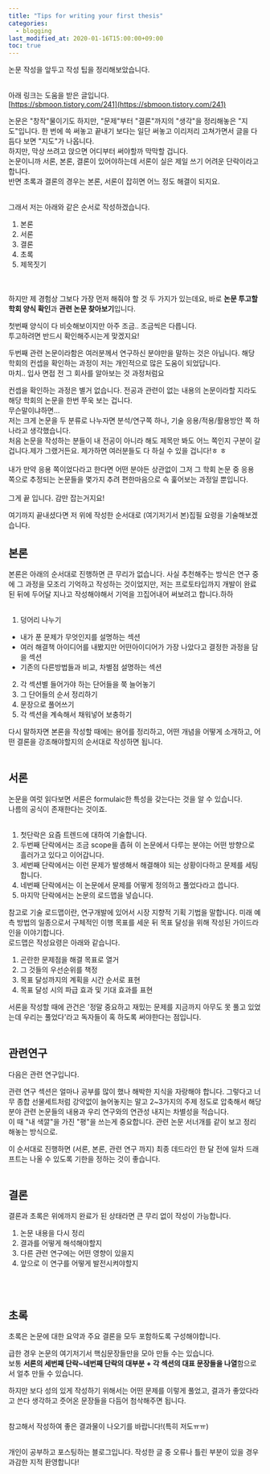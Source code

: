 ```yaml
---
title: "Tips for writing your first thesis"
categories: 
  - blogging
last_modified_at: 2020-01-16T15:00:00+09:00
toc: true
---
```


논문 작성을 앞두고 작성 팁을 정리해보았습니다.<br/><br/>

아래 링크는 도움을 받은 글입니다.<br/>
[https://sbmoon.tistory.com/241](https://sbmoon.tistory.com/241)

논문은 "창작"물이기도 하지만, "문제"부터 "결론"까지의 "생각"을 정리해놓은 "지도"입니다.  한 번에 쓱 써놓고 끝내기 보다는 일단 써놓고 이리저리 고쳐가면서 글을 다듬다 보면 "지도"가 나옵니다. <br/>
하지만, 막상 쓰려고 앉으면 어디부터 써야할까 막막할 겁니다.<br/>
논문이니까 서론, 본론, 결론이 있어야하는데 서론이 실은 제일 쓰기 어려운 단락이라고 합니다.<br/>
반면 초록과 결론의 경우는 본론, 서론이 잡히면 어느 정도 해결이 되지요.<br/><br/>

그래서 저는 아래와 같은 순서로 작성하겠습니다.<br/>

1. 본론
2. 서론
3. 결론
4. 초록
5. 제목짓기

<br/><br/>
하지만 제 경험상 그보다 가장 먼저 해줘야 할 것 두 가지가 있는데요,
바로 **논문 투고할 학회 양식 확인**과 **관련 논문 찾아보기**입니다.<br/>

첫번째 양식이 다 비슷해보이지만 아주 조금.. 조금씩은 다릅니다.<br/>
투고하려면 반드시 확인해주시는게 맞겠지요!<br/>

두번째 관련 논문이라함은 여러분께서 연구하신 분야만을 말하는 것은 아닙니다. 해당 학회의 컨셉을 확인하는 과정이 저는 개인적으로 많은 도움이 되었답니다.<br/>
마치.. 입사 면접 전 그 회사를 알아보는 것 과정처럼요<br/>

컨셉을 확인하는 과정은 별거 없습니다. 전공과 관련이 없는 내용의 논문이라할 지라도 해당 학회의 논문을 한번 쭈욱 보는 겁니다.<br/>
무슨말이냐하면...<br/>
저는 크게 논문을 두 분류로 나누자면 분석/연구쪽 하나, 기술 응용/적용/활용방안 쪽 하나라고 생각했습니다.<br/>
처음 논문을 작성하는 분들이 내 전공이 아니라 해도 제목만 봐도 어느 쪽인지 구분이 갈 겁니다.제가 그랬거든요. 제가하면 여러분들도 다 하실 수 있을 겁니다!ㅎ ㅎ<br/><br/>
내가 만약 응용 쪽이었다라고 한다면 어떤 분야든 상관없이 그저 그 학회 논문 중 응용 쪽으로 추정되는 논문들을 몇가지 추려 편한마음으로 슥 훑어보는 과정일 뿐입니다.<br/><br/>
그게 끝 입니다. 감만 잡는거지요!<br/>

여기까지 끝내셨다면 저 위에 작성한 순서대로 (여기저기서 본)집필 요령을 기술해보겠습니다.<br/>

본론
----------
본론은 아래의 순서대로 진행하면 큰 무리가 없습니다.
사실 추천해주는 방식은 연구 중에 그 과정을 모조리 기억하고 작성하는 것이었지만, 저는 프로토타입까지 개발이 완료된 뒤에 두어달 지나고 작성해야해서 기억을 끄집어내어 써보려고 합니다.하하
<br/><br/>
1. 덩어리 나누기<br/>
 - 내가 푼 문제가 무엇인지를 설명하는 섹션<br/>
 - 여러 해결책 아이디어를 내봤지만 어떤아이디어가 가장 나았다고 결정한 과정을 담을 섹션<br/>
 - 기존의 다른방법들과 비교, 차별점 설명하는 섹션<br/>
2. 각 섹션별 들어가야 하는 단어들을 쭉 늘어놓기<br/>
3. 그 단어들의 순서 정리하기<br/>
4. 문장으로 풀어쓰기<br/>
5. 각 섹션을 계속해서 채워넣어 보충하기<br/>

다시 말하자면 본론을 작성할 때에는 용어를 정리하고, 어떤 개념을 어떻게 소개하고, 어떤 결론을 강조해야할지의 순서대로 작성하면 됩니다.<br/><br/>

서론
----------
논문을 여럿 읽다보면 서론은 formulaic한 특성을 갖는다는 것을 알 수 있습니다.<br/>
나름의 공식이 존재한다는 것이죠.<br/><br/>
1. 첫단락은 요즘 트렌드에 대하여 기술합니다.<br/>
2. 두번째 단락에서는 조금 scope을 좁혀 이 논문에서 다루는 분야는 어떤 방향으로 흘러가고 있다고 이어갑니다.<br/>
3. 세번째 단락에서는 이런 문제가 발생해서 해결해야 되는 상황이다하고 문제를 세팅합니다.<br/>
4. 네번째 단락에서는 이 논문에서 문제를 어떻게 정의하고 풀었다라고 씁니다.<br/>
5. 마지막 단락에서는 논문의 로드맵을 넣습니다.<br/>

참고로 기술 로드맵이란, 연구개발에 있어서 시장 지향적 기획 기법을 말합니다. 미래 예측 방법의 일종으로서 구체적인 이행 목표를 세운 뒤 목표 달성을 위해 작성된 가이드라인을 이야기합니다.<br/>
로드맵은 작성요령은 아래와 같습니다.<br/>
1. 곤란한 문제점을 해결 목표로 열거<br/>
2. 그 것들의 우선순위를 책정<br/>
3. 목표 달성까지의 계획을 시간 순서로 표현<br/>
4. 목표 달성 시의 파급 효과 및 기대 효과를 표현<br/>

서론을 작성할 때에 관건은 '정말 중요하고 재밌는 문제를 지금까지 아무도 못 풀고 있었는데 우리는 풀었다'라고 독자들이 혹 하도록 써야한다는 점입니다.<br/><br/>

관련연구
----------
다음은 관련 연구입니다.

관련 연구 섹션은 얼마나 공부를 많이 했나 해박한 지식을 자랑해야 합니다. 그렇다고 너무 종합 선물세트처럼 강약없이 늘어놓지는 말고 2~3가지의 주제 정도로 압축해서 해당 분야 관련 논문들의 내용과 우리 연구와의 연관성 내지는 차별성을 적습니다.<br/>
이 때 "내 색깔"을 가진 "평"을 쓰는게 중요합니다. 관련 논문 서너개를 같이 보고 정리해놓는 방식으로.<br/>

이 순서대로 진행하면 (서론, 본론, 관련 연구 까지) 최종 데드라인 한 달 전에 일차 드래프트는 나올 수 있도록 기한을 정하는 것이 좋습니다.<br/><br/>

결론
----------
결론과 초록은 위에까지 완료가 된 상태라면 큰 무리 없이 작성이 가능합니다.<br/>
1. 논문 내용을 다시 정리<br/>
2. 결과를 어떻게 해석해야할지<br/>
3. 다른 관련 연구에는 어떤 영향이 있을지<br/>
4. 앞으로 이 연구를 어떻게 발전시켜야할지<br/>

<br/><br/>

초록
----------
초록은 논문에 대한 요약과 주요 결론을 모두 포함하도록 구성해야합니다.<br/>

급한 경우 논문의 여기저기서 핵심문장들만을 모아 만들 수는 있습니다.<br/>
보통 **서론의 세번째 단락\~네번째 단락의 대부분 \+ 각 섹션의 대표 문장들을 나열**함으로서 얼추 만들 수 있습니다.<br/>

하지만 보다 성의 있게 작성하기 위해서는 어떤 문제를 이렇게 풀었고, 결과가 좋았다라고 쓴다 생각하고 줏어온 문장들을 다듬어 첨삭해주면 됩니다.<br/><br/>

참고해서 작성하여 좋은 결과물이 나오기를 바랍니다!(특히 저도ㅠㅠ)<br/><br/>

개인이 공부하고 포스팅하는 블로그입니다. 작성한 글 중 오류나 틀린 부분이 있을 경우 과감한 지적 환영합니다!<br/><br/>